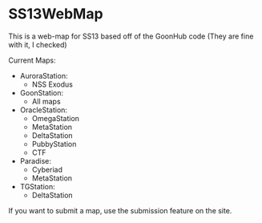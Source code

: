 # SS13WebMap

This is a web-map for SS13 based off of the GoonHub code (They are fine with it, I checked)

Current Maps:
- AuroraStation:
  - NSS Exodus
- GoonStation:
  - All maps
- OracleStation:
  - OmegaStation
  - MetaStation
  - DeltaStation
  - PubbyStation
  - CTF
- Paradise:
  - Cyberiad
  - MetaStation
- TGStation:
  - DeltaStation
 
If you want to submit a map, use the submission feature on the site.
